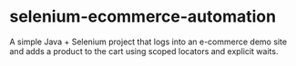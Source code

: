 # selenium-ecommerce-automation
A simple Java + Selenium project that logs into an e-commerce demo site and adds a product to the cart using scoped locators and explicit waits.
